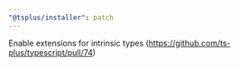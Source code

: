 ```yaml
---
"@tsplus/installer": patch
---
```


Enable extensions for intrinsic types (https://github.com/ts-plus/typescript/pull/74)
